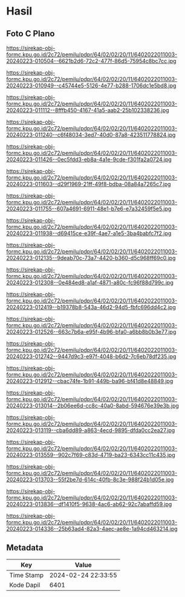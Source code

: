 # Hasil

## Foto C Plano

https://sirekap-obj-formc.kpu.go.id/2c72/pemilu/pdpr/64/02/02/20/11/6402022011003-20240223-010504--6621b2d6-72c2-477f-86d5-75954c8bc7cc.jpg

https://sirekap-obj-formc.kpu.go.id/2c72/pemilu/pdpr/64/02/02/20/11/6402022011003-20240223-010949--c45744e5-5126-4e77-b288-1706dc1e5bd8.jpg

https://sirekap-obj-formc.kpu.go.id/2c72/pemilu/pdpr/64/02/02/20/11/6402022011003-20240223-011112--8fffb450-4167-41a5-aab2-25b102338236.jpg

https://sirekap-obj-formc.kpu.go.id/2c72/pemilu/pdpr/64/02/02/20/11/6402022011003-20240223-011240--c6f48034-3ed7-40d0-87a8-423511778824.jpg

https://sirekap-obj-formc.kpu.go.id/2c72/pemilu/pdpr/64/02/02/20/11/6402022011003-20240223-011426--0ec5fdd3-eb8a-4a1e-9cde-f301fa2a0724.jpg

https://sirekap-obj-formc.kpu.go.id/2c72/pemilu/pdpr/64/02/02/20/11/6402022011003-20240223-011603--d29f1969-21ff-49f8-bdba-08a84a7265c7.jpg

https://sirekap-obj-formc.kpu.go.id/2c72/pemilu/pdpr/64/02/02/20/11/6402022011003-20240223-011755--607a4691-6911-48e1-b7e6-e7a32459f5e5.jpg

https://sirekap-obj-formc.kpu.go.id/2c72/pemilu/pdpr/64/02/02/20/11/6402022011003-20240223-011938--d69415ce-e39f-4ae7-a1e5-3ba4babfc7f2.jpg

https://sirekap-obj-formc.kpu.go.id/2c72/pemilu/pdpr/64/02/02/20/11/6402022011003-20240223-012135--9deab70c-73a7-4420-b360-d5c968ff69c0.jpg

https://sirekap-obj-formc.kpu.go.id/2c72/pemilu/pdpr/64/02/02/20/11/6402022011003-20240223-012308--0e484ed8-a1af-4871-a80c-fc96f88d799c.jpg

https://sirekap-obj-formc.kpu.go.id/2c72/pemilu/pdpr/64/02/02/20/11/6402022011003-20240223-012419--b19378b8-543a-46d2-94d5-fbfc696dd4c2.jpg

https://sirekap-obj-formc.kpu.go.id/2c72/pemilu/pdpr/64/02/02/20/11/6402022011003-20240223-012526--663c7b6a-e95f-4b96-bfa0-a6bb8b0b3e77.jpg

https://sirekap-obj-formc.kpu.go.id/2c72/pemilu/pdpr/64/02/02/20/11/6402022011003-20240223-012742--9447d9c3-e97f-4048-b6d2-7c6eb78df235.jpg

https://sirekap-obj-formc.kpu.go.id/2c72/pemilu/pdpr/64/02/02/20/11/6402022011003-20240223-012912--cbac74fe-1b91-449b-ba96-bf41d8e48849.jpg

https://sirekap-obj-formc.kpu.go.id/2c72/pemilu/pdpr/64/02/02/20/11/6402022011003-20240223-013014--2b06ee6d-cc8c-40a0-8abd-594676e39e3b.jpg

https://sirekap-obj-formc.kpu.go.id/2c72/pemilu/pdpr/64/02/02/20/11/6402022011003-20240223-013119--cba6dd89-a863-4ecd-9895-dfda0cc2ea27.jpg

https://sirekap-obj-formc.kpu.go.id/2c72/pemilu/pdpr/64/02/02/20/11/6402022011003-20240223-013559--902c7f69-c83d-4719-ba23-6343cc11c435.jpg

https://sirekap-obj-formc.kpu.go.id/2c72/pemilu/pdpr/64/02/02/20/11/6402022011003-20240223-013703--55f2be7d-614c-40fb-8c3e-988f24b1d05e.jpg

https://sirekap-obj-formc.kpu.go.id/2c72/pemilu/pdpr/64/02/02/20/11/6402022011003-20240223-013836--df1410f5-9638-4ac6-ab62-92c7abaffd59.jpg

https://sirekap-obj-formc.kpu.go.id/2c72/pemilu/pdpr/64/02/02/20/11/6402022011003-20240223-014336--25b63ad4-82a3-4aec-ae8e-1a94cd463214.jpg


## Metadata

| Key        | Value               |
| ---------- | ------------------- |
| Time Stamp | 2024-02-24 22:33:55 |
| Kode Dapil | 6401                |



